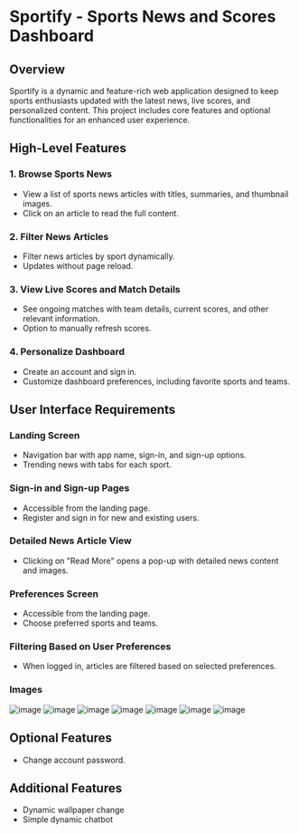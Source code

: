 # Sportify - Sports News and Scores Dashboard

## Overview
Sportify is a dynamic and feature-rich web application designed to keep sports enthusiasts updated with the latest news, live scores, and personalized content. This project includes core features and optional functionalities for an enhanced user experience.

## High-Level Features

### 1. Browse Sports News
- View a list of sports news articles with titles, summaries, and thumbnail images.
- Click on an article to read the full content.

### 2. Filter News Articles
- Filter news articles by sport dynamically.
- Updates without page reload.

### 3. View Live Scores and Match Details
- See ongoing matches with team details, current scores, and other relevant information.
- Option to manually refresh scores.

### 4. Personalize Dashboard
- Create an account and sign in.
- Customize dashboard preferences, including favorite sports and teams.

## User Interface Requirements

### Landing Screen
- Navigation bar with app name, sign-in, and sign-up options.
- Trending news with tabs for each sport.


### Sign-in and Sign-up Pages
- Accessible from the landing page.
- Register and sign in for new and existing users.

### Detailed News Article View
- Clicking on "Read More" opens a pop-up with detailed news content and images.

### Preferences Screen
- Accessible from the landing page.
- Choose preferred sports and teams.

### Filtering Based on User Preferences
- When logged in, articles are filtered based on selected preferences.

### Images
![image](https://github.com/konavivekramakrishna/sportify/assets/101407963/7d417904-9575-48f4-be3f-a7ecb3d0603c)
![image](https://github.com/konavivekramakrishna/sportify/assets/101407963/08741355-242d-468a-8961-0524d0915369)
![image](https://github.com/konavivekramakrishna/sportify/assets/101407963/bea38c97-03c1-40bf-a8a8-a4be20abd385)
![image](https://github.com/konavivekramakrishna/sportify/assets/101407963/be758abf-b8a9-4331-84d7-49ad4c7eb504)
![image](https://github.com/konavivekramakrishna/sportify/assets/101407963/b0e226a5-98b2-4f93-bece-22b185f72d7b)
![image](https://github.com/konavivekramakrishna/sportify/assets/101407963/130ee0f5-8057-4cb0-9032-75a968d3ea24)
![image](https://github.com/konavivekramakrishna/sportify/assets/101407963/bec5ab52-3c24-4249-bfd0-c9c084cd0cbb)

## Optional Features

- Change account password.

## Additional Features

- Dynamic wallpaper change  
- Simple dynamic chatbot  
 

